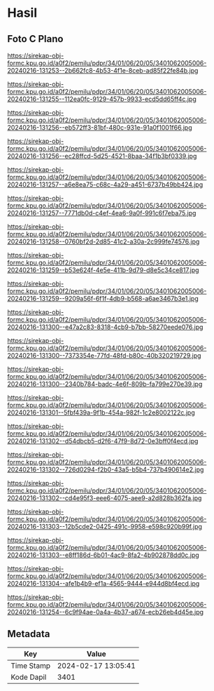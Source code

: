 # Hasil

## Foto C Plano

https://sirekap-obj-formc.kpu.go.id/a0f2/pemilu/pdpr/34/01/06/20/05/3401062005006-20240216-131253--2b662fc8-4b53-4f1e-8ceb-ad85f22fe84b.jpg

https://sirekap-obj-formc.kpu.go.id/a0f2/pemilu/pdpr/34/01/06/20/05/3401062005006-20240216-131255--112ea0fc-9129-457b-9933-ecd5dd65ff4c.jpg

https://sirekap-obj-formc.kpu.go.id/a0f2/pemilu/pdpr/34/01/06/20/05/3401062005006-20240216-131256--eb572ff3-81bf-480c-931e-91a0f1001f66.jpg

https://sirekap-obj-formc.kpu.go.id/a0f2/pemilu/pdpr/34/01/06/20/05/3401062005006-20240216-131256--ec28ffcd-5d25-4521-8baa-34f1b3bf0339.jpg

https://sirekap-obj-formc.kpu.go.id/a0f2/pemilu/pdpr/34/01/06/20/05/3401062005006-20240216-131257--a6e8ea75-c68c-4a29-a451-6737b49bb424.jpg

https://sirekap-obj-formc.kpu.go.id/a0f2/pemilu/pdpr/34/01/06/20/05/3401062005006-20240216-131257--7771db0d-c4ef-4ea6-9a0f-991c6f7eba75.jpg

https://sirekap-obj-formc.kpu.go.id/a0f2/pemilu/pdpr/34/01/06/20/05/3401062005006-20240216-131258--0760bf2d-2d85-41c2-a30a-2c999fe74576.jpg

https://sirekap-obj-formc.kpu.go.id/a0f2/pemilu/pdpr/34/01/06/20/05/3401062005006-20240216-131259--b53e624f-4e5e-411b-9d79-d8e5c34ce817.jpg

https://sirekap-obj-formc.kpu.go.id/a0f2/pemilu/pdpr/34/01/06/20/05/3401062005006-20240216-131259--9209a56f-6f1f-4db9-b568-a6ae3467b3e1.jpg

https://sirekap-obj-formc.kpu.go.id/a0f2/pemilu/pdpr/34/01/06/20/05/3401062005006-20240216-131300--e47a2c83-8318-4cb9-b7bb-58270eede076.jpg

https://sirekap-obj-formc.kpu.go.id/a0f2/pemilu/pdpr/34/01/06/20/05/3401062005006-20240216-131300--7373354e-77fd-48fd-b80c-40b320219729.jpg

https://sirekap-obj-formc.kpu.go.id/a0f2/pemilu/pdpr/34/01/06/20/05/3401062005006-20240216-131300--2340b784-badc-4e6f-809b-fa799e270e39.jpg

https://sirekap-obj-formc.kpu.go.id/a0f2/pemilu/pdpr/34/01/06/20/05/3401062005006-20240216-131301--5fbf439a-9f1b-454a-982f-1c2e8002122c.jpg

https://sirekap-obj-formc.kpu.go.id/a0f2/pemilu/pdpr/34/01/06/20/05/3401062005006-20240216-131302--d54dbcb5-d2f6-47f9-8d72-0e3bff0f4ecd.jpg

https://sirekap-obj-formc.kpu.go.id/a0f2/pemilu/pdpr/34/01/06/20/05/3401062005006-20240216-131302--726d0294-f2b0-43a5-b5b4-737b490614e2.jpg

https://sirekap-obj-formc.kpu.go.id/a0f2/pemilu/pdpr/34/01/06/20/05/3401062005006-20240216-131302--cd4e95f3-eee6-4075-aee9-a2d828b362fa.jpg

https://sirekap-obj-formc.kpu.go.id/a0f2/pemilu/pdpr/34/01/06/20/05/3401062005006-20240216-131303--12b5cde2-0425-491c-9958-e598c920b99f.jpg

https://sirekap-obj-formc.kpu.go.id/a0f2/pemilu/pdpr/34/01/06/20/05/3401062005006-20240216-131303--e8ff186d-6b01-4ac9-8fa2-4b902878dd0c.jpg

https://sirekap-obj-formc.kpu.go.id/a0f2/pemilu/pdpr/34/01/06/20/05/3401062005006-20240216-131304--afe1b4b9-ef1a-4565-9444-e944d8bf4ecd.jpg

https://sirekap-obj-formc.kpu.go.id/a0f2/pemilu/pdpr/34/01/06/20/05/3401062005006-20240216-131254--6c9f94ae-0a4a-4b37-a674-ecb26eb4d45e.jpg


## Metadata

| Key        | Value               |
| ---------- | ------------------- |
| Time Stamp | 2024-02-17 13:05:41 |
| Kode Dapil | 3401                |



